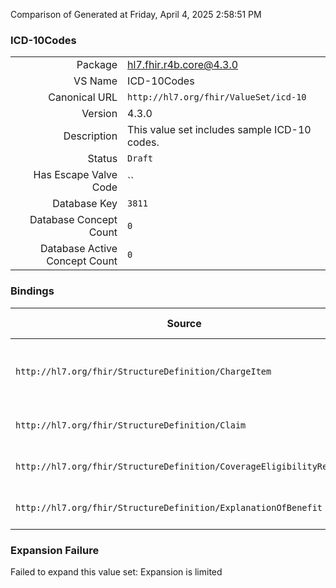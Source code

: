 Comparison of 
Generated at Friday, April 4, 2025 2:58:51 PM

### ICD-10Codes

|      |     |
| ---: | --- |
| Package | hl7.fhir.r4b.core@4.3.0 |
| VS Name | ICD-10Codes |
| Canonical URL | `http://hl7.org/fhir/ValueSet/icd-10` |
| Version | 4.3.0 |
| Description | This value set includes sample ICD-10 codes. |
| Status | `Draft` |
| Has Escape Valve Code | `` |
| Database Key | `3811` |
| Database Concept Count | `0` |
| Database Active Concept Count | `0` |
### Bindings

| Source | Element | Binding | Strength | Element Short |
| ------ | ------- | ------- | -------- | ------------- |
| `http://hl7.org/fhir/StructureDefinition/ChargeItem` | `ChargeItem.reason` | `http://hl7.org/fhir/ValueSet/icd-10` | `Example` | Why was the charged  service rendered? |
| `http://hl7.org/fhir/StructureDefinition/Claim` | `Claim.diagnosis.diagnosis[x]` | `http://hl7.org/fhir/ValueSet/icd-10` | `Example` | Nature of illness or problem |
| `http://hl7.org/fhir/StructureDefinition/CoverageEligibilityRequest` | `CoverageEligibilityRequest.item.diagnosis.diagnosis[x]` | `http://hl7.org/fhir/ValueSet/icd-10` | `Example` | Nature of illness or problem |
| `http://hl7.org/fhir/StructureDefinition/ExplanationOfBenefit` | `ExplanationOfBenefit.diagnosis.diagnosis[x]` | `http://hl7.org/fhir/ValueSet/icd-10` | `Example` | Nature of illness or problem |

### Expansion Failure

Failed to expand this value set: Expansion is limited
